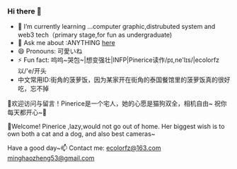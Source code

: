 ### Hi there 👋 

- 🤔 I’m currently learning ...computer graphic,distrubuted system and web3 tech（primary stage,for fun as undergraduate) 
- 🔭 Ask me about :ANYTHING [here](https://github.com/ecolorfz/ecolorfz/issues)
- 😄 Pronouns: 可愛いね
- ⚡ Fun fact: 呜呜~哭包~|想变强壮|INFP|Pinerice读作/pɪ,ne'lɪs/|ecolorfz以/'e/开头
- 中文常用ID:街角的菠萝饭，因为某家开在街角的泰国餐馆里的菠萝饭真的很好吃，忘不掉

👯欢迎访问与留言！Pinerice是一个宅人，她的心愿是猫狗双全，相机自由~
祝你每天都开心~🌱

💬Welcome! Pinerice ,lazy,would not go out of home. Her biggest wish is to own both a cat and a dog, and also best cameras~

Have a good day~📫 
Contact me:
ecolorfz@163.com
minghaozheng53@gmail.com
